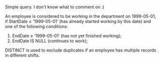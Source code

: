 Simple query. I don't know what to comment on :)

An employee is considered to be working in the department on 1999-05-01, if StartDate ≤ ‘1999-05-01’ (has already started working by this date) and one of the following conditions:
1. EndDate ≥ ‘1999-05-01’ (has not yet finished working);
2. EndDate IS NULL (continues to work);

DISTINCT is used to exclude duplicates if an employee has multiple records in different shifts.


